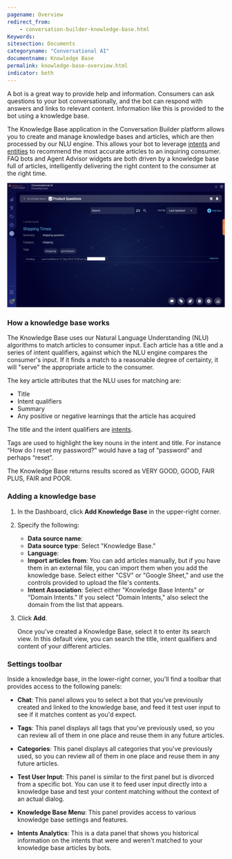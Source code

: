 ```yaml
---
pagename: Overview
redirect_from:
    - conversation-builder-knowledge-base.html
Keywords:
sitesection: Documents
categoryname: "Conversational AI"
documentname: Knowledge Base
permalink: knowledge-base-overview.html
indicator: both
---
```


A bot is a great way to provide help and information. Consumers can ask questions to your bot conversationally, and the bot can respond with answers and links to relevant content. Information like this is provided to the bot using a knowledge base.

The Knowledge Base application in the Conversation Builder platform allows you to create and manage knowledge bases and articles, which are then processed by our NLU engine. This allows your bot to leverage [intents](conversation-builder-intent-builder-overview.html) and [entities](conversation-builder-intent-builder-entities.html) to recommend the most accurate articles to an inquiring consumer. FAQ bots and Agent Advisor widgets are both driven by a knowledge base full of articles, intelligently delivering the right content to the consumer at the right time.

<img class="fancyimage" style="width:750px" src="img/beaut_kb_2.png">

### How a knowledge base works

The Knowledge Base uses our Natural Language Understanding (NLU) algorithms to match articles to consumer input. Each article has a title and a series of intent qualifiers, against which the NLU engine compares the consumer's input. If it finds a match to a reasonable degree of certainty, it will "serve" the appropriate article to the consumer.

The key article attributes that the NLU uses for matching are:

* Title
* Intent qualifiers
* Summary
* Any positive or negative learnings that the article has acquired

The title and the intent qualifiers are [intents](conversation-builder-intent-builder-overview.html).

Tags are used to highlight the key nouns in the intent and title. For instance “How do I reset my password?” would have a tag of “password” and perhaps “reset”.

The Knowledge Base returns results scored as VERY GOOD, GOOD, FAIR PLUS, FAIR and POOR.

### Adding a knowledge base

1. In the Dashboard, click **Add Knowledge Base** in the upper-right corner.
2. Specify the following:
    * **Data source name**: 
    * **Data source type**: Select "Knowledge Base."
    * **Language**: 
    * **Import articles from**: You can add articles manually, but if you have them in an external file, you can import them when you add the knowledge base. Select either "CSV" or "Google Sheet," and use the controls provided to upload the file's contents.
    * **Intent Association**: Select either "Knowledge Base Intents" or "Domain Intents." If you select "Domain Intents," also select the domain from the list that appears.
3. Click **Add**.
    
    Once you've created a Knowledge Base, select it to enter its search view. In this default view, you can search the title, intent qualifiers and content of your different articles. 

### Settings toolbar

Inside a knowledge base, in the lower-right corner, you'll find a toolbar that provides access to the following panels:

* **Chat**: This panel allows you to select a bot that you've previously created and linked to the knowledge base, and feed it test user input to see if it matches content as you'd expect.

* **Tags**: This panel displays all tags that you've previously used, so you can review all of them in one place and reuse them in any future articles.

* **Categories**: This panel displays all categories that you've previously used, so you can review all of them in one place and reuse them in any future articles.

* **Test User Input**: This panel is similar to the first panel but is divorced from a specific bot. You can use it to feed user input directly into a knowledge base and test your content matching without the context of an actual dialog.

* **Knowledge Base Menu**: This panel provides access to various knowledge base settings and features.

* **Intents Analytics**: This is a data panel that shows you historical information on the intents that were and weren't matched to your knowledge base articles by bots.
